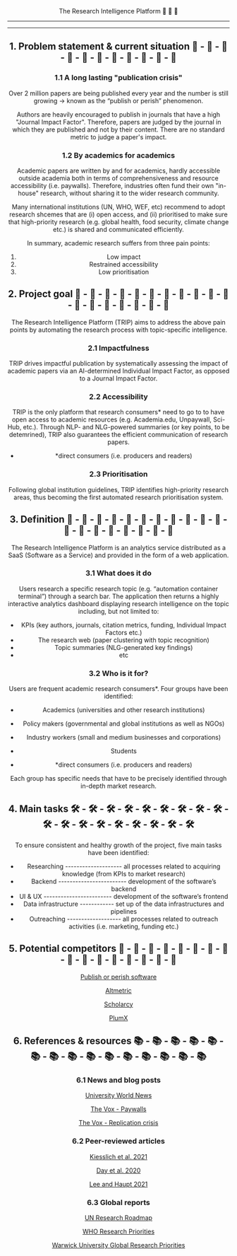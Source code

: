 <div align="center" fontsize="20px">The Research Intelligence Platform 🧠 💛 🤖

--------------------------------------------------------------------------------------------------------------------------------------
--------------------------------------------------------------------------------------------------------------------------------------

## 1. Problem statement & current situation 💢 - 💢 - 💢 - 💢 - 💢 - 💢 - 💢 - 💢 - 💢 - 💢 - 💢

### 1.1 A long lasting "publication crisis"

Over 2 million papers are being published every year and the number is still growing → known as the “publish or perish” phenomenon.

Authors are heavily encouraged to publish in journals that have a high "Journal Impact Factor". Therefore, papers are judged by the journal in which they are published and not by their content. There are no standard metric to judge a paper's impact.

### 1.2 By academics for academics

Academic papers are written by and for academics, hardly accessible outside academia both in terms of comprehensiveness and resource accessibility (i.e. paywalls).
Therefore, industries often fund their own "in-house" research, without sharing it to the wider research community.

Many international institutions (UN, WHO, WEF, etc) recommend to adopt research shcemes that are (i) open access, and (ii) prioritised to make sure that high-priority research (e.g. global health, food security, climate change etc.) is shared and communicated efficiently.

In summary, academic research suffers from three pain points:

1. Low impact
2. Restrained accessibility
3. Low prioritisation

## 2. Project goal 🎯 - 🎯 - 🎯 - 🎯 - 🎯 - 🎯 - 🎯 - 🎯 - 🎯 - 🎯 - 🎯 - 🎯 - 🎯 - 🎯 - 🎯 - 🎯 - 🎯 - 🎯

The Research Intelligence Platform (TRIP) aims to address the above pain points by automating the research process with topic-specific intelligence. 

### 2.1 Impactfulness

TRIP drives impactful publication by systematically assessing the impact of academic papers via an AI-determined Individual Impact Factor, as opposed to a Journal Impact Factor.

### 2.2 Accessibility

TRIP is the only platform that research consumers* need to go to to have open access to academic resources (e.g. Academia.edu, Unpaywall, Sci-Hub, etc.).
Through NLP- and NLG-powered summaries (or key points, to be detemrined), TRIP also guarantees the efficient communication of research papers.

* *direct consumers (i.e. producers and readers)

### 2.3  Prioritisation

Following global institution guidelines, TRIP identifies high-priority research areas, thus becoming the first automated research prioritisation system. 

## 3. Definition 💎 - 💎 - 💎 - 💎 - 💎 - 💎 - 💎 - 💎 - 💎 - 💎 - 💎 - 💎 - 💎 - 💎 - 💎 - 💎 - 💎 - 💎 - 💎

The Research Intelligence Platform is an analytics service distributed as a SaaS (Software as a Service) and provided in the form of a web application.

### 3.1 What does it do

Users research a specific research topic (e.g. “automation container terminal”) through a search bar. The application then returns a highly interactive analytics dashboard displaying research intelligence on the topic including, but not limited to: 

* KPIs (key authors, journals, citation metrics, funding, Individual Impact Factors etc.)
* The research web (paper clustering with topic recognition)
* Topic summaries (NLG-generated key findings)
* etc

### 3.2 Who is it for?

Users are frequent academic research consumers*. Four groups have been identified:

* Academics (universities and other research institutions)
* Policy makers (governmental and global institutions as well as NGOs)
* Industry workers (small and medium businesses and corporations)
* Students

* *direct consumers (i.e. producers and readers)

Each group has specific needs that have to be precisely identified through in-depth market research.

## 4. Main tasks 🛠️ - 🛠️ - 🛠️ - 🛠️ - 🛠️ - 🛠️ - 🛠️ - 🛠️ - 🛠️ - 🛠️ - 🛠️ - 🛠️ - 🛠️ - 🛠️ - 🛠️ - 🛠️ - 🛠️ - 🛠️

To ensure consistent and healthy growth of the project, five main tasks have been identified:

* Researching -------------------- all processes related to acquiring knowledge (from KPIs to market research)
* Backend ------------------------ development of the software’s backend 
* UI & UX ------------------------ development of the software’s frontend
* Data infrastructure ------------ set up of the data infrastructures and pipelines
* Outreaching ------------------- all processes related to outreach activities (i.e. marketing, funding etc.)

## 5. Potential competitors 🎲 - 🎲 - 🎲 - 🎲 - 🎲 - 🎲 - 🎲 - 🎲 - 🎲 - 🎲 - 🎲 - 🎲 - 🎲 - 🎲 - 🎲 - 🎲

[Publish or perish software](https://harzing.com/resources/publish-or-perish)

[Altmetric](https://www.altmetric.com/)

[Scholarcy](https://www.scholarcy.com/)

[PlumX](https://plumanalytics.com/learn/about-metrics/)

## 6. References & resources 📚 - 📚 - 📚 - 📚 - 📚 - 📚 - 📚 - 📚 - 📚 - 📚 - 📚 - 📚 - 📚 - 📚 - 📚

### 6.1 News and blog posts

[University World News](https://www.universityworldnews.com/post.php?story=20180905095203579)

[The Vox - Paywalls](https://www.vox.com/the-highlight/2019/6/3/18271538/open-access-elsevier-california-sci-hub-academic-paywalls)

[The Vox - Replication crisis](https://www.vox.com/future-perfect/21504366/science-replication-crisis-peer-review-statistics)

### 6.2 Peer-reviewed articles

[Kiesslich et al. 2021](https://link.springer.com/article/10.1007/s11192-020-03812-y)

[Day et al. 2020](https://link.springer.com/article/10.1186/s40900-020-0182-y)

[Lee and Haupt 2021](https://link.springer.com/article/10.1007/s10734-020-00589-0)

### 6.3 Global reports

[UN Research Roadmap](https://www.un.org/en/coronavirus/communication-resources/un-research-roadmap-covid-19-recovery)

[WHO Research Priorities](https://apps.who.int/iris/bitstream/handle/10665/334408/9789240009622-eng.pdf?sequence=1&isAllowed=y)

[Warwick University Global Research Priorities](https://warwick.ac.uk/fac/arts/schoolforcross-facultystudies/gsd/engagement/grp/)



